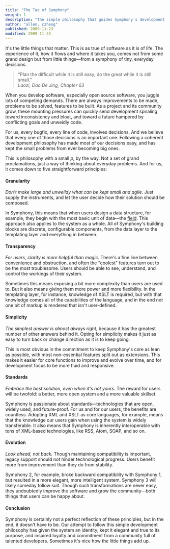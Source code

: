 ```yaml
---
title: "The Tao of Symphony"
weight: 1
description: "The simple philosophy that guides Symphony's development."
author: "allen, czheng"
published: 2009-11-23
modified: 2009-11-23
---
```


It's the little things that matter. This is as true of software as it is of life. The experience of it, how it flows and where it takes you, comes not from some grand design but from little things&#8212;from a symphony of tiny, everyday decisions.

<blockquote>
<p>&#8220;Plan the difficult while it is still easy, do the great while it is still small.&#8221;<br />
<cite>Laozi, <em>Dao De Jing</em>, Chapter 63</cite></p>
</blockquote>

When you develop software, especially open source software, you juggle lots of competing demands. There are always improvements to be made, problems to be solved, features to be built. As a project and its community grow, these mounting pressures can quickly send development spiraling toward inconsistency and bloat, and toward a future hampered by conflicting goals and unweidly code.

For us, every bugfix, every line of code, involves decisions. And we believe that every one of those decisions is an important one. Following a coherent development philosophy has made most of our decisions easy, and has kept the small problems from ever becoming big ones.

This is philosophy with a small _p_, by the way. Not a set of grand proclamations, just a way of thinking about everyday problems. And for us, it comes down to five straightforward principles:

#### Granularity

_Don't make large and unweildy what can be kept small and agile._ Just supply the instruments, and let the user decide how their solution should be composed.

In Symphony, this means that when users design a data structure, for example, they begin with the most basic unit of data&#8212;the <a rel="concept" href="fields">field</a>. This approach also applies to the system as a whole. All of Symphony's building blocks are discrete, configurable components, from the data layer to the templating layer and everything in between.

#### Transparency

_For users, clarity is more helpful than magic._ There's a fine line between convenience and obstruction, and often the "coolest" features turn out to be the most troublesome. Users should be able to see, understand, and control the workings of their system.

Sometimes this means exposing a bit more complexity than users are used to. But it also means giving them more power and more flexibility. In the templating layer, for instance, knowledge of <a rel="concept">XSLT</a> is required, but with that knowledge comes all of the capabilities of the language, and in the end not one bit of markup is rendered that isn't user-defined.

#### Simplicity

_The simplest answer is almost always right_, because it has the greatest number of other answers behind it. Opting for simplicity makes it just as easy to turn back or change direction as it is to keep going.

This is most obvious in the commitment to keep Symphony's core as lean as possible, with most non-essential features split out as <a rel="concept">extensions</a>. This makes it easier for core functions to improve and evolve over time, and for development focus to be more fluid and responsive.

#### Standards

_Embrace the best solution, even when it's not yours._ The reward for users will be twofold: a better, more open system and a more valuable skillset.

Symphony is passionate about standards&#8212;technologies that are open, widely used, and future-proof. For us and for our users, the benefits are countless. Adopting <a rel="concept">XML</a> and <a rel="concept">XSLT</a> as core languages, for example, means that the knowledge our users gain when using the system is widely transferable. It also means that Symphony is inherently interoperable with tons of XML-based technologies, like RSS, Atom, SOAP, and so on.

#### Evolution

_Look ahead, not back._ Though maintaining compatibility is important, legacy support should not hinder technological progress. Users benefit more from improvement than they do from stability.

Symphony 2, for example, broke backward compatibility with Symphony 1, but resulted in a more elegant, more intelligent system. Symphony 3 will likely someday follow suit. Though such transformations are never easy, they undoubtedly improve the software and grow the community&#8212;both things that users can be happy about.

#### Conclusion

Symphony is certainly not a perfect reflection of these principles, but in the end, it doesn't have to be. Our attempt to follow this simple development philosophy has given the system an identity, kept it elegant and true to its purpose, and inspired loyalty and commitment from a community full of talented developers. Sometimes it's nice how the little things add up. 
